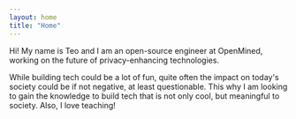 ```yaml
---
layout: home
title: "Home"
---
```


Hi! My name is Teo and I am an open-source engineer at OpenMined, working on the
future of privacy-enhancing technologies. 

While building tech could be a lot of
fun, quite often the impact on today's society could be if not negative, at least
questionable. This why I am looking to gain the knowledge to build tech 
that is not only cool, but meaningful to society. Also, I love teaching!
